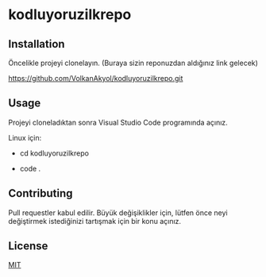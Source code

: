 # kodluyoruzilkrepo



## Installation
Öncelikle projeyi clonelayın. (Buraya sizin reponuzdan aldığınız link gelecek)

https://github.com/VolkanAkyol/kodluyoruzilkrepo.git


## Usage
Projeyi cloneladıktan sonra Visual Studio Code programında açınız.

Linux için:

* cd kodluyoruzilkrepo 

* code .


 ## Contributing
Pull requestler kabul edilir. Büyük değişiklikler için, lütfen önce neyi değiştirmek istediğinizi tartışmak için bir konu açınız.

## License
[MIT](https://choosealicense.com/licenses/mit/)
